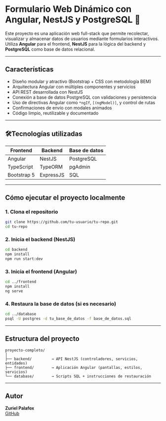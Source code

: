 # Formulario Web Dinámico con Angular, NestJS y PostgreSQL 🚀

Este proyecto es una aplicación web full-stack que permite recolectar, visualizar y almacenar datos de usuarios mediante formularios interactivos. Utiliza **Angular** para el frontend, **NestJS** para la lógica del backend y **PostgreSQL** como base de datos relacional.

---

## Características

- Diseño modular y atractivo (Bootstrap + CSS con metodología BEM)
- Arquitectura Angular con múltiples componentes y servicios
- API REST desarrollada con NestJS
- Conexión a base de datos PostgreSQL con validaciones y persistencia
- Uso de directivas Angular como `*ngIf`, `[(ngModel)]`, y control de rutas
- Confirmaciones de envío con modales animados
- Código limpio, reutilizable y documentado

---

## 🛠Tecnologías utilizadas

| Frontend     | Backend     | Base de datos |
|--------------|-------------|----------------|
| Angular      | NestJS      | PostgreSQL     |
| TypeScript   | TypeORM     | pgAdmin        |
| Bootstrap 5  | ExpressJS   | SQL            |

---

## Cómo ejecutar el proyecto localmente

### 1. Clona el repositorio

```bash
git clone https://github.com/tu-usuario/tu-repo.git
cd tu-repo
```

### 2. Inicia el backend (NestJS)

```bash
cd backend
npm install
npm run start:dev
```

### 3. Inicia el frontend (Angular)

```bash
cd ../frontend
npm install
ng serve
```

### 4. Restaura la base de datos (si es necesario)

```bash
cd ../database
psql -U postgres -d tu_base_de_datos -f base_de_datos.sql
```

---

## Estructura del proyecto

```
proyecto-completo/
│
├── backend/         → API NestJS (controladores, servicios, entidades)
├── frontend/        → Aplicación Angular (pantallas, estilos, servicios)
└── database/        → Scripts SQL + instrucciones de restauración
```

---

## Autor

**Zuriel Palafox**  
[GitHub](https://github.com/ZurielPC04) 
